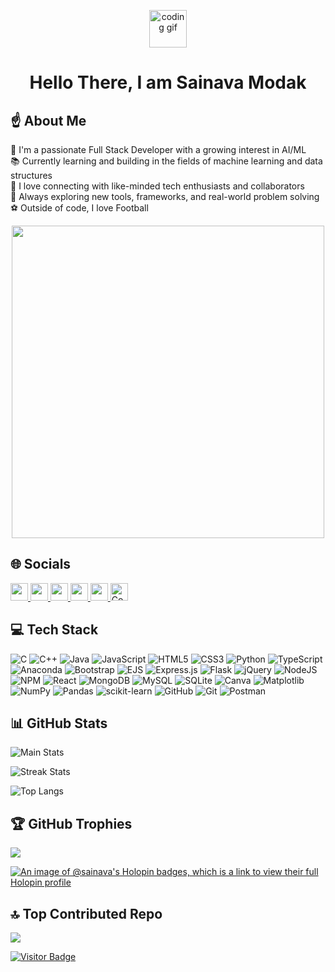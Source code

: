 <!-- Header animation -->
<p align="center">
  <img width="60" src="https://lumiere-a.akamaihd.net/v1/images/image_24de51ea.gif" alt="coding gif" />
</p>

<h1 align="center">Hello There, I am Sainava Modak</h1>


## ☝️ About Me

🔭 I'm a passionate Full Stack Developer with a growing interest in AI/ML  
📚 Currently learning and building in the fields of machine learning and data structures  
🤝 I love connecting with like-minded tech enthusiasts and collaborators  
🌱 Always exploring new tools, frameworks, and real-world problem solving  
⚽ Outside of code, I love Football 

<p align="center">
  <img src="https://user-images.githubusercontent.com/74038190/212284136-03988914-d899-44b4-b1d9-4eeccf656e44.gif" width="500">
</p>

## 🌐 Socials

<a href="https://www.linkedin.com/in/sainava-modak-212942282/">
  <img src="https://img.shields.io/badge/LinkedIn-0A66C2?style=for-the-badge&logo=linkedin&logoColor=white" height="28"/>
</a>
<a href="https://www.instagram.com/_sainava_/">
  <img src="https://img.shields.io/badge/Instagram-E4405F?style=for-the-badge&logo=instagram&logoColor=white" height="28"/>
</a>
<a href="https://x.com/Sainava_M">
  <img src="https://img.shields.io/badge/X-000000?style=for-the-badge&logo=x&logoColor=white" height="28"/>
</a>
<a href="mailto:sainava.work@gmail.com">
  <img src="https://img.shields.io/badge/Email-D14836?style=for-the-badge&logo=gmail&logoColor=white" height="28"/>
</a>
<a href="https://leetcode.com/u/Sainava/">
  <img src="https://img.shields.io/badge/LeetCode-000000?style=for-the-badge&logo=leetcode&logoColor=white" height="28"/>
</a>
<a href="https://www.naukri.com/code360/profile/806ea363-c230-4810-810e-938ae3d92c6e">
  <img src="https://files.codingninjas.in/new-cn-logos-1-1711622387.svg" height="28" alt="CodeStudio" />
</a>



## 💻 Tech Stack

![C](https://img.shields.io/badge/c-%2300599C.svg?style=for-the-badge&logo=c&logoColor=white)
![C++](https://img.shields.io/badge/c++-%2300599C.svg?style=for-the-badge&logo=c%2B%2B&logoColor=white)
![Java](https://img.shields.io/badge/java-%23ED8B00.svg?style=for-the-badge&logo=openjdk&logoColor=white)
![JavaScript](https://img.shields.io/badge/javascript-%23323330.svg?style=for-the-badge&logo=javascript&logoColor=%23F7DF1E)
![HTML5](https://img.shields.io/badge/html5-%23E34F26.svg?style=for-the-badge&logo=html5&logoColor=white)
![CSS3](https://img.shields.io/badge/css3-%231572B6.svg?style=for-the-badge&logo=css3&logoColor=white)
![Python](https://img.shields.io/badge/python-3670A0?style=for-the-badge&logo=python&logoColor=ffdd54)
![TypeScript](https://img.shields.io/badge/typescript-%23007ACC.svg?style=for-the-badge&logo=typescript&logoColor=white)
![Anaconda](https://img.shields.io/badge/Anaconda-%2344A833.svg?style=for-the-badge&logo=anaconda&logoColor=white)
![Bootstrap](https://img.shields.io/badge/bootstrap-%238511FA.svg?style=for-the-badge&logo=bootstrap&logoColor=white)
![EJS](https://img.shields.io/badge/ejs-%23B4CA65.svg?style=for-the-badge&logo=ejs&logoColor=black)
![Express.js](https://img.shields.io/badge/express.js-%23404d59.svg?style=for-the-badge&logo=express&logoColor=%2361DAFB)
![Flask](https://img.shields.io/badge/flask-%23000.svg?style=for-the-badge&logo=flask&logoColor=white)
![jQuery](https://img.shields.io/badge/jquery-%230769AD.svg?style=for-the-badge&logo=jquery&logoColor=white)
![NodeJS](https://img.shields.io/badge/node.js-6DA55F?style=for-the-badge&logo=node.js&logoColor=white)
![NPM](https://img.shields.io/badge/NPM-%23CB3837.svg?style=for-the-badge&logo=npm&logoColor=white)
![React](https://img.shields.io/badge/react-%2320232a.svg?style=for-the-badge&logo=react&logoColor=%2361DAFB)
![MongoDB](https://img.shields.io/badge/MongoDB-%234ea94b.svg?style=for-the-badge&logo=mongodb&logoColor=white)
![MySQL](https://img.shields.io/badge/mysql-4479A1.svg?style=for-the-badge&logo=mysql&logoColor=white)
![SQLite](https://img.shields.io/badge/sqlite-%2307405e.svg?style=for-the-badge&logo=sqlite&logoColor=white)
![Canva](https://img.shields.io/badge/Canva-%2300C4CC.svg?style=for-the-badge&logo=Canva&logoColor=white)
![Matplotlib](https://img.shields.io/badge/Matplotlib-%23ffffff.svg?style=for-the-badge&logo=Matplotlib&logoColor=black)
![NumPy](https://img.shields.io/badge/numpy-%23013243.svg?style=for-the-badge&logo=numpy&logoColor=white)
![Pandas](https://img.shields.io/badge/pandas-%23150458.svg?style=for-the-badge&logo=pandas&logoColor=white)
![scikit-learn](https://img.shields.io/badge/scikit--learn-%23F7931E.svg?style=for-the-badge&logo=scikit-learn&logoColor=white)
![GitHub](https://img.shields.io/badge/github-%23121011.svg?style=for-the-badge&logo=github&logoColor=white)
![Git](https://img.shields.io/badge/git-%23F05033.svg?style=for-the-badge&logo=git&logoColor=white)
![Postman](https://img.shields.io/badge/Postman-FF6C37?style=for-the-badge&logo=postman&logoColor=white)



## 📊 GitHub Stats

![Main Stats](https://github-readme-stats.vercel.app/api?username=Sainava&theme=algolia&show_border=false&cache_seconds=1800)

![Streak Stats](https://nirzak-streak-stats.vercel.app/?user=Sainava&theme=algolia&show_border=false)

![Top Langs](https://github-readme-stats.vercel.app/api/top-langs/?username=Sainava&theme=algolia&show_border=false&layout=compact&cache_seconds=1800)



## 🏆 GitHub Trophies

![](https://github-profile-trophy.vercel.app/?username=Sainava&theme=radical&no-frame==radical&no-frame=false&no-bg=false&margin-w=4)

[![An image of @sainava's Holopin badges, which is a link to view their full Holopin profile](https://holopin.me/sainava)](https://holopin.io/@sainava)


## 🔝 Top Contributed Repo

![](https://github-contributor-stats.vercel.app/api?username=Sainava&limit=5&theme=algolia&show_all_yearly_contributions=true)


[![Visitor Badge](https://api.visitorbadge.io/api/VisitorHit?user=Sainava&repo=Sainava&countColor=%237B1E7A)](https://github.com/Sainava)



